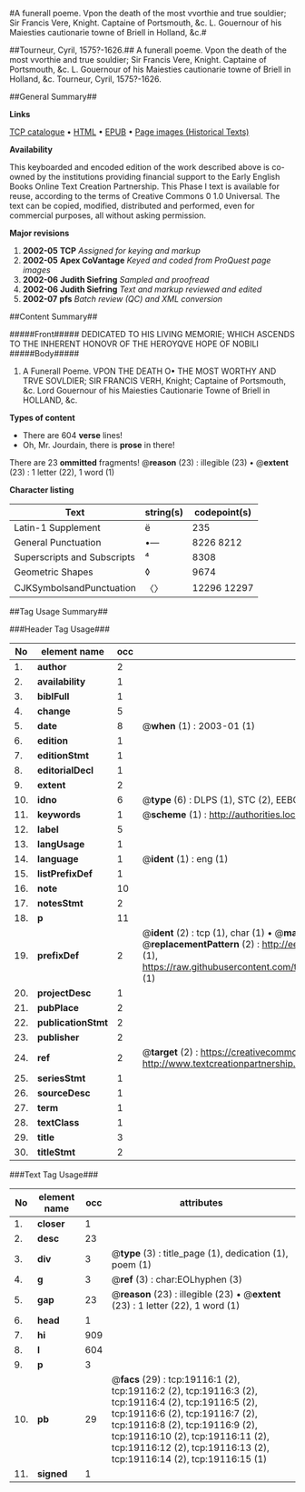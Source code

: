 #A funerall poeme. Vpon the death of the most vvorthie and true souldier; Sir Francis Vere, Knight. Captaine of Portsmouth, &c. L. Gouernour of his Maiesties cautionarie towne of Briell in Holland, &c.#

##Tourneur, Cyril, 1575?-1626.##
A funerall poeme. Vpon the death of the most vvorthie and true souldier; Sir Francis Vere, Knight. Captaine of Portsmouth, &c. L. Gouernour of his Maiesties cautionarie towne of Briell in Holland, &c.
Tourneur, Cyril, 1575?-1626.

##General Summary##

**Links**

[TCP catalogue](http://www.ota.ox.ac.uk/tcp/)  • 
[HTML](http://tei.it.ox.ac.uk/tcp/Texts-HTML/free/A13/A13842.html)  • 
[EPUB](http://tei.it.ox.ac.uk/tcp/Texts-EPUB/free/A13/A13842.epub) • 
[Page images (Historical Texts)](https://data.historicaltexts.jisc.ac.uk/view?pubId=eebo-99853721e&pageId=eebo-99853721e-19116-1)

**Availability**

This keyboarded and encoded edition of the
	       work described above is co-owned by the institutions
	       providing financial support to the Early English Books
	       Online Text Creation Partnership. This Phase I text is
	       available for reuse, according to the terms of Creative
	       Commons 0 1.0 Universal. The text can be copied,
	       modified, distributed and performed, even for
	       commercial purposes, all without asking permission.

**Major revisions**

1. __2002-05__ __TCP__ *Assigned for keying and markup*
1. __2002-05__ __Apex CoVantage__ *Keyed and coded from ProQuest page images*
1. __2002-06__ __Judith Siefring__ *Sampled and proofread*
1. __2002-06__ __Judith Siefring__ *Text and markup reviewed and edited*
1. __2002-07__ __pfs__ *Batch review (QC) and XML conversion*

##Content Summary##

#####Front#####
DEDICATED TO HIS LIVING MEMORIE; WHICH ASCENDS TO THE INHERENT HONOVR OF THE HEROYQVE HOPE OF NOBILI
#####Body#####

1. A Funerall Poeme. VPON THE DEATH O• THE MOST WORTHY AND TRVE SOVLDIER; SIR FRANCIS VERH, Knight; Captaine of Portsmouth, &c. Lord Gouernour of his Maiesties Cautionarie Towne of Briell in HOLLAND, &c.

**Types of content**

  * There are 604 **verse** lines!
  * Oh, Mr. Jourdain, there is **prose** in there!

There are 23 **ommitted** fragments! 
 @__reason__ (23) : illegible (23)  •  @__extent__ (23) : 1 letter (22), 1 word (1)

**Character listing**


|Text|string(s)|codepoint(s)|
|---|---|---|
|Latin-1 Supplement|ë|235|
|General Punctuation|•—|8226 8212|
|Superscripts             and Subscripts|⁴|8308|
|Geometric Shapes|◊|9674|
|CJKSymbolsandPunctuation|〈〉|12296 12297|

##Tag Usage Summary##

###Header Tag Usage###

|No|element name|occ|attributes|
|---|---|---|---|
|1.|__author__|2||
|2.|__availability__|1||
|3.|__biblFull__|1||
|4.|__change__|5||
|5.|__date__|8| @__when__ (1) : 2003-01 (1)|
|6.|__edition__|1||
|7.|__editionStmt__|1||
|8.|__editorialDecl__|1||
|9.|__extent__|2||
|10.|__idno__|6| @__type__ (6) : DLPS (1), STC (2), EEBO-CITATION (1), PROQUEST (1), VID (1)|
|11.|__keywords__|1| @__scheme__ (1) : http://authorities.loc.gov/ (1)|
|12.|__label__|5||
|13.|__langUsage__|1||
|14.|__language__|1| @__ident__ (1) : eng (1)|
|15.|__listPrefixDef__|1||
|16.|__note__|10||
|17.|__notesStmt__|2||
|18.|__p__|11||
|19.|__prefixDef__|2| @__ident__ (2) : tcp (1), char (1)  •  @__matchPattern__ (2) : ([0-9\-]+):([0-9IVX]+) (1), (.+) (1)  •  @__replacementPattern__ (2) : http://eebo.chadwyck.com/downloadtiff?vid=$1&page=$2 (1), https://raw.githubusercontent.com/textcreationpartnership/Texts/master/tcpchars.xml#$1 (1)|
|20.|__projectDesc__|1||
|21.|__pubPlace__|2||
|22.|__publicationStmt__|2||
|23.|__publisher__|2||
|24.|__ref__|2| @__target__ (2) : https://creativecommons.org/publicdomain/zero/1.0/ (1), http://www.textcreationpartnership.org/docs/. (1)|
|25.|__seriesStmt__|1||
|26.|__sourceDesc__|1||
|27.|__term__|1||
|28.|__textClass__|1||
|29.|__title__|3||
|30.|__titleStmt__|2||


###Text Tag Usage###

|No|element name|occ|attributes|
|---|---|---|---|
|1.|__closer__|1||
|2.|__desc__|23||
|3.|__div__|3| @__type__ (3) : title_page (1), dedication (1), poem (1)|
|4.|__g__|3| @__ref__ (3) : char:EOLhyphen (3)|
|5.|__gap__|23| @__reason__ (23) : illegible (23)  •  @__extent__ (23) : 1 letter (22), 1 word (1)|
|6.|__head__|1||
|7.|__hi__|909||
|8.|__l__|604||
|9.|__p__|3||
|10.|__pb__|29| @__facs__ (29) : tcp:19116:1 (2), tcp:19116:2 (2), tcp:19116:3 (2), tcp:19116:4 (2), tcp:19116:5 (2), tcp:19116:6 (2), tcp:19116:7 (2), tcp:19116:8 (2), tcp:19116:9 (2), tcp:19116:10 (2), tcp:19116:11 (2), tcp:19116:12 (2), tcp:19116:13 (2), tcp:19116:14 (2), tcp:19116:15 (1)|
|11.|__signed__|1||
